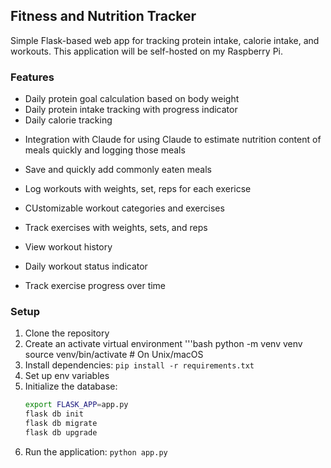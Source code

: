 ## Fitness and Nutrition Tracker

Simple Flask-based web app for tracking protein intake, calorie intake, and workouts. This application will be self-hosted on my Raspberry Pi.

### Features
* Daily protein goal calculation based on body weight
* Daily protein intake tracking with progress indicator
* Daily calorie tracking
+ Integration with Claude for using Claude to estimate nutrition content of meals quickly and logging those meals
* Save and quickly add commonly eaten meals

* Log workouts with weights, set, reps for each exericse
* CUstomizable workout categories and exercises
* Track exercises with weights, sets, and reps
* View workout history
* Daily workout status indicator
* Track exercise progress over time


### Setup
1. Clone the repository
2. Create an activate virtual environment
   '''bash
   python -m venv venv
   source venv/bin/activate  # On Unix/macOS
3. Install dependencies: `pip install -r requirements.txt`
4. Set up env variables
3. Initialize the database: 
   ```bash
   export FLASK_APP=app.py
   flask db init
   flask db migrate
   flask db upgrade
4. Run the application: `python app.py`

